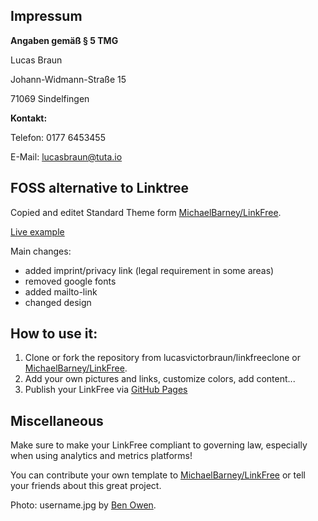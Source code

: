 ## Impressum

**Angaben gemäß § 5 TMG**

Lucas Braun

Johann-Widmann-Straße 15

71069 Sindelfingen

**Kontakt:**

Telefon: 0177 6453455

E-Mail: lucasbraun@tuta.io

## FOSS alternative to Linktree

Copied and editet Standard Theme form [MichaelBarney/LinkFree](https://github.com/MichaelBarney/LinkFree/tree/master/Templates/Standard).

[Live example](https://lucasvictorbraun.github.io)

Main changes:

+ added imprint/privacy link (legal requirement in some areas)
+ removed google fonts
+ added mailto-link
+ changed design

## How to use it:

1. Clone or fork the repository from lucasvictorbraun/linkfreeclone or [MichaelBarney/LinkFree](https://github.com/MichaelBarney/LinkFree).
2. Add your own pictures and links, customize colors, add content...
3. Publish your LinkFree via [GitHub Pages](https://pages.github.com/)

## Miscellaneous

Make sure to make your LinkFree compliant to governing law, especially when using analytics and metrics platforms!

You can contribute your own template to [MichaelBarney/LinkFree](https://github.com/MichaelBarney/LinkFree) or tell your friends about this great project.

Photo: username.jpg by [Ben Owen](https://unsplash.com/@circleb).
